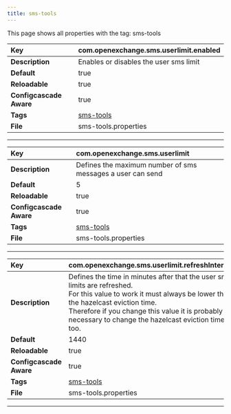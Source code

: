 ```yaml
---
title: sms-tools
---
```


This page shows all properties with the tag: sms-tools

| __Key__ | com.openexchange.sms.userlimit.enabled |
|:----------------|:--------|
| __Description__ | Enables or disables the user sms limit<br> |
| __Default__ | true |
| __Reloadable__ | true |
| __Configcascade Aware__ | true |
| __Tags__ | <a href="https://documentation.open-xchange.com/latest/middleware/configuration/tags/sms-tools.html">sms-tools</a> |
| __File__ | sms-tools.properties |

---
| __Key__ | com.openexchange.sms.userlimit |
|:----------------|:--------|
| __Description__ | Defines the maximum number of sms messages a user can send<br> |
| __Default__ | 5 |
| __Reloadable__ | true |
| __Configcascade Aware__ | true |
| __Tags__ | <a href="https://documentation.open-xchange.com/latest/middleware/configuration/tags/sms-tools.html">sms-tools</a> |
| __File__ | sms-tools.properties |

---
| __Key__ | com.openexchange.sms.userlimit.refreshInterval |
|:----------------|:--------|
| __Description__ | Defines the time in minutes after that the user sms limits are refreshed.<br>For this value to work it must always be lower than the hazelcast eviction time. <br>Therefore if you change this value it is probably necessary to change the hazelcast eviction time too.<br> |
| __Default__ | 1440 |
| __Reloadable__ | true |
| __Configcascade Aware__ | true |
| __Tags__ | <a href="https://documentation.open-xchange.com/latest/middleware/configuration/tags/sms-tools.html">sms-tools</a> |
| __File__ | sms-tools.properties |

---
